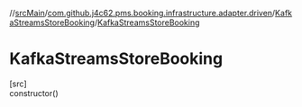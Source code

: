 //[srcMain](../../../index.md)/[com.github.j4c62.pms.booking.infrastructure.adapter.driven](../index.md)/[KafkaStreamsStoreBooking](index.md)/[KafkaStreamsStoreBooking](-kafka-streams-store-booking.md)

# KafkaStreamsStoreBooking

[src]\
constructor()